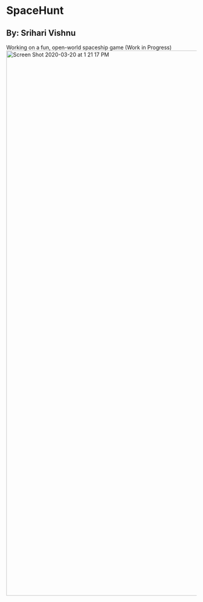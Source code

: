 # SpaceHunt
## By: Srihari Vishnu

Working on a fun, open-world spaceship game (Work in Progress)
<img width="1440" alt="Screen Shot 2020-03-20 at 1 21 17 PM" src="https://user-images.githubusercontent.com/37857112/77189372-d7c32b80-6aad-11ea-9ade-e216517f5a8f.png">

